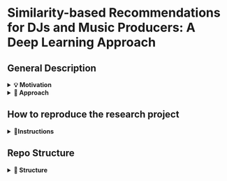 # Similarity-based Recommendations for DJs and Music Producers: A Deep Learning Approach

## General Description

<details>
<summary><b>💡 Motivation</b></summary>

Major music streaming platforms, such as Spotify and Apple Music, have implemented sophisticated systems to provide tailored song recommendations to their users. They believe attaining the best recommendations requires balancing certain trade-offs. For instance, they recommend a diverse selection of genres and styles while ensuring recommended songs are not too dissimilar to the input.  However, certain demographics, such as disc jockeys (DJs) and music producers, exhibit unique needs that diverge from those of the general public.

Firstly, they really prioritize similarity-based recommendations. This is because DJs seek songs that closely resemble the one they are currently playing, and similarly, music producers want similar tracks with the objective of drawing inspiration from them.

Secondly, DJs frequently play unreleased songs, and music producers require recommendations for unfinished works, which are still “in production”. Therefore, these songs are not in any database, like the one Spotify could have, and so their features are not known. As a result, their features need to be extracted. In other words, a recommendation system tailored to their needs must allow users to upload their songs in audio format, and the system must employ a method for feature extraction before recommending songs.

Thirdly, DJs and Music producers typically favour recommendations with shared high-level features (tags) like instruments and genres. This is because DJs find it is simpler to mix tracks from the same genre, and music producers feel more creatively inspired by listening to songs with similar instrumentation. However, recommending song with similar tags is simply not enough. Tracks from the same genre or with similar instruments can still display huge differences which may be crucial for DJs and music producers. To give a very simple example, two songs within the same genre may exhibit a drastic difference in tempo, with one being exceptionally fast and the other very slow. This poses a challenge for DJs as it may be very difficult to mix the two songs together. Additionally, music producers wont be able to draw as much inspiration from a very slow song if they want to produce a fast song, as different mixing and production techniques may be required for each of them. Consequently, mixing tags and medium-level features is crucial when developing a music recommendation system tailored to these demographics.

</details>

<details>
<summary><b>🔎 Approach</b></summary>

The primary objective of this research project is to develop a two-step approach to similarity-based music recommendations tailored for DJs and music producers, addressing the aforementioned requirements.

Firstly, upon receiving a user-inputted audio file, tags, such as instruments and genres, are extracted using a Convolutional Recurrent Neural Network , as seen in the bottom part of the figure below. Songs that lack these tags are excluded from the pool of potential recommendations. Secondly, the audio file is divided into small segments or chunks and is processed through a Short-Chunk Convolutional Neural Network with Residual Connections. Medium-level features, including tempo and a song’s key, are extracted. Cosine similarity is employed to compare these medium-level features with the subset of songs with common tags. The result is a curated selection of similar songs.

<img src="./Images/system_design.jpg" alt="Design and architecture of the proposed approach in this research" width="1000">

</details>


## How to reproduce the research project

<details>
<summary><b>📌Instructions</b></summary>

**1)**: Clone the repository:

```sh
git clone https://github.com/PascualMeritaTorres/Deep-Learning-Music-Recommendation-System.git
```

**2)**: This project can be subdivided into 2 parts, namely data preprocessing which is done inside the Data-Creation-And-Preprocessing, and the training of the machine learning models, which is done inside the CRNN-Model and Short-ChunkCNNRes-Model folders.

Therefore, to facilitate package versions you must create 3 different environments, for executing commands inside each of the folders.

Create a conda environment and install all the required packages for the CRNN machine learning model:

    ```
    cd CRNN-Model
    conda env create -f environment.yml -n YOUR_ENV_NAME
    ```

Create a conda environment and install all the required packages for the Short-ChunkCNNRes machine learning model:

    ```
    cd Short-ChunkCNNRes-Model
    conda env create -f environment.yml -n YOUR_ENV_NAME
    ```

Create a pip virtual environment and install all the packages for data preprocessing:

    ```
    cd Dataset-Creation-And-Preprocessing
    pip install virtualenv
    virtualenv YOUR_ENV_NAME
    source YOUR_ENV_NAME/bin/activate
    pip install -r requirements.txt
    ```

**3)**: Retrieve spotify data, and preprocess data (For detailed instructions, see `README.md` file under the Dataset-Creation-And-Preprocessing folder)
**4)**: Choose one of the following options:

- Train the model (For detailed instructions, see the `README.md` file under the CRNN-Model and Short-ChunkCNNRes-Model folder)
- Receive music recommendations from an input song (For detailed instructions, see the `README.md` file under the MachineLearningModelScripts folder)

</details>


## Repo Structure
<details>
<summary><b>🔨 Structure</b></summary>

```
│
├── Dataset-Creation-And-Preprocessing    
│   ├── notebooks                         <- The necessary notebooks to extract and modify Spotify data
│   ├── our_data                          <- Where the dataset will be stored
│   └── README.md                         <- Detailed Instructions to prepare the Spotify data
│
│
├── CRNN-Model
│   ├── models                            <- Stores the pre-trained machine learning models
│   ├── preprocessing                     <- Scripts to preprocess data
│   ├── split                             <- Includes the data split used 
│   ├── test_songs                        <- Dummy-songs used for testing the models
│   ├── training                          <- Scripts to train the model
│   └── README.md                         <- Detailed instructions to train the model or receive music recommendations
│
├── Short-ChunkCNNRes-Model
│   ├── models                            <- Stores the pre-trained machine learning models
│   ├── preprocessing                     <- Scripts to preprocess data
│   ├── split                             <- Includes the data split used 
│   ├── test_songs                        <- Dummy-songs used for testing the models
│   ├── training                          <- Scripts to train the model
│   └── README.md                         <- Detailed instructions to train the model or receive music recommendations
│
├── Recommendations
│   ├── models                            <- Stores the pre-trained machine learning models
│   ├── preprocessing                     <- Scripts to preprocess data
│   ├── split                             <- Includes the data split used 
│   ├── test_songs                        <- Dummy-songs used for testing the models
│   ├── training                          <- Scripts to train the model
│   └── README.md                         <- Detailed instructions to train the model or receive music recommendations
|
├── README.md                             <- The document you are currently reading, written for developers to replicate 
|                                         the environment used in the research project
|
└── requirements.txt                      <- The packages that must be installed
```
